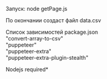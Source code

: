 Запуск: 
node getPage.js  

По окончании создаст файл data.csv  

Список зависимостей package.json  
    "convert-array-to-csv"  
    "puppeteer"  
    "puppeteer-extra"  
    "puppeteer-extra-plugin-stealth"  

Nodejs required*